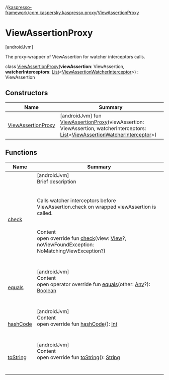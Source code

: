 //[kaspresso-framework](../../index.md)/[com.kaspersky.kaspresso.proxy](../index.md)/[ViewAssertionProxy](index.md)



# ViewAssertionProxy  
 [androidJvm] 

The proxy-wrapper of ViewAssertion for watcher interceptors calls.

class [ViewAssertionProxy](index.md)(**viewAssertion**: ViewAssertion, **watcherInterceptors**: [List](https://kotlinlang.org/api/latest/jvm/stdlib/kotlin.collections/-list/index.html)<[ViewAssertionWatcherInterceptor](../../com.kaspersky.kaspresso.interceptors.watcher.view/-view-assertion-watcher-interceptor/index.md)>) : ViewAssertion   


## Constructors  
  
|  Name|  Summary| 
|---|---|
| [ViewAssertionProxy](-view-assertion-proxy.md)|  [androidJvm] fun [ViewAssertionProxy](-view-assertion-proxy.md)(viewAssertion: ViewAssertion, watcherInterceptors: [List](https://kotlinlang.org/api/latest/jvm/stdlib/kotlin.collections/-list/index.html)<[ViewAssertionWatcherInterceptor](../../com.kaspersky.kaspresso.interceptors.watcher.view/-view-assertion-watcher-interceptor/index.md)>)   <br>


## Functions  
  
|  Name|  Summary| 
|---|---|
| [check](check.md)| [androidJvm]  <br>Brief description  <br><br><br>Calls watcher interceptors before ViewAssertion.check on wrapped viewAssertion is called.<br><br>  <br>Content  <br>open override fun [check](check.md)(view: [View](https://developer.android.com/reference/kotlin/android/view/View.html)?, noViewFoundException: NoMatchingViewException?)  <br><br><br>
| [equals](https://kotlinlang.org/api/latest/jvm/stdlib/kotlin/-any/equals.html)| [androidJvm]  <br>Content  <br>open operator override fun [equals](https://kotlinlang.org/api/latest/jvm/stdlib/kotlin/-any/equals.html)(other: [Any](https://kotlinlang.org/api/latest/jvm/stdlib/kotlin/-any/index.html)?): [Boolean](https://kotlinlang.org/api/latest/jvm/stdlib/kotlin/-boolean/index.html)  <br><br><br>
| [hashCode](https://kotlinlang.org/api/latest/jvm/stdlib/kotlin/-any/hash-code.html)| [androidJvm]  <br>Content  <br>open override fun [hashCode](https://kotlinlang.org/api/latest/jvm/stdlib/kotlin/-any/hash-code.html)(): [Int](https://kotlinlang.org/api/latest/jvm/stdlib/kotlin/-int/index.html)  <br><br><br>
| [toString](https://kotlinlang.org/api/latest/jvm/stdlib/kotlin/-any/to-string.html)| [androidJvm]  <br>Content  <br>open override fun [toString](https://kotlinlang.org/api/latest/jvm/stdlib/kotlin/-any/to-string.html)(): [String](https://kotlinlang.org/api/latest/jvm/stdlib/kotlin/-string/index.html)  <br><br><br>

